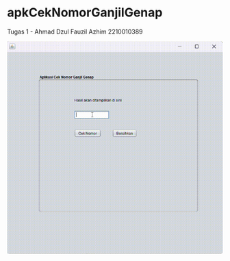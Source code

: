 # apkCekNomorGanjilGenap
 Tugas 1 - Ahmad Dzul Fauzil Azhim 2210010389

 ![App Screenshot](https://github.com/AhmadDzulFauzilAzhim/apkCekNomorGanjilGenap/blob/main/img/demo%20cek%20nomor%20ganjil%20genap.gif)
